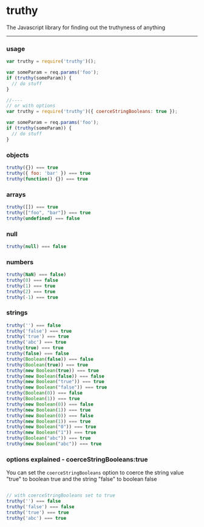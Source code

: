 # truthy

The Javascript library for finding out the truthyness of anything

----

### usage

```js
var truthy = require('truthy')();

var someParam = req.params('foo');
if (truthy(someParam)) {
  // do stuff
}

//----
// or with options
var truthy = require('truthy')({ coerceStringBooleans: true });

var someParam = req.params('foo');
if (truthy(someParam)) {
  // do stuff
}

```


### objects

```js
truthy({}) === true
truthy({ foo: 'bar' }) === true
truthy(function() {}) === true
```

### arrays

```js
truthy([]) === true
truthy(["foo", "bar"]) === true
truthy(undefined) === false
```

### null

```js
truthy(null) === false
```


### numbers

```js
truthy(NaN) === false)
truthy(0) === false
truthy(1) === true
truthy(2) === true
truthy(-1) === true
```


### strings

```js
truthy('') === false
truthy('false') === true
truthy('true') === true
truthy('abc') === true
truthy(true) === true
truthy(false) === false
truthy(Boolean(false)) === false
truthy(Boolean(true)) === true
truthy(new Boolean(true)) === true
truthy(new Boolean(false)) === false
truthy(new Boolean("true")) === true
truthy(new Boolean("false")) === true
truthy(Boolean(0)) === false
truthy(Boolean(1)) === true
truthy(new Boolean(0)) === false
truthy(new Boolean(1)) === true
truthy(new Boolean(0)) === false
truthy(new Boolean(1)) === true
truthy(new Boolean("0")) === true
truthy(new Boolean("1")) === true
truthy(Boolean("abc")) === true
truthy(new Boolean("abc")) === true
```


### options explained - coerceStringBooleans:true
You can set the `coerceStringBooleans` option to coerce the string value "true" to boolean true and the string "false" to boolean false


```js

// with coerceStringBooleans set to true
truthy('') === false
truthy('false') === false
truthy('true') === true
truthy('abc') === true
```